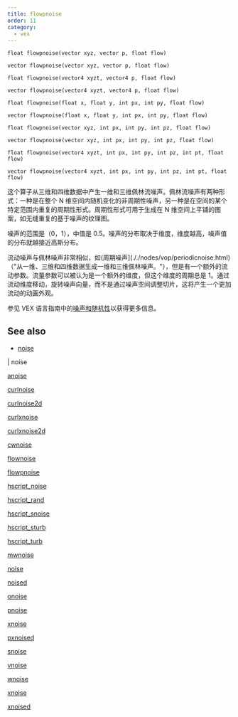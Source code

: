 ```yaml
---
title: flowpnoise
order: 11
category:
  - vex
---
```


`float flowpnoise(vector xyz, vector p, float flow)`

`vector flowpnoise(vector xyz, vector p, float flow)`

`float flowpnoise(vector4 xyzt, vector4 p, float flow)`

`vector flowpnoise(vector4 xyzt, vector4 p, float flow)`

`float flowpnoise(float x, float y, int px, int py, float flow)`

`vector flowpnoise(float x, float y, int px, int py, float flow)`

`float flowpnoise(vector xyz, int px, int py, int pz, float flow)`

`vector flowpnoise(vector xyz, int px, int py, int pz, float flow)`

`float flowpnoise(vector4 xyzt, int px, int py, int pz, int pt, float flow)`

`vector flowpnoise(vector4 xyzt, int px, int py, int pz, int pt, float flow)`

这个算子从三维和四维数据中产生一维和三维佩林流噪声。佩林流噪声有两种形式：一种是在整个 N 维空间内随机变化的非周期性噪声，另一种是在空间的某个特定范围内重复的周期性形式。周期性形式可用于生成在 N 维空间上平铺的图案，如无缝重复的基于噪声的纹理图。

噪声的范围是（0，1），中值是 0.5。噪声的分布取决于维度，维度越高，噪声值的分布就越接近高斯分布。

流动噪声与佩林噪声非常相似，如(周期噪声](././nodes/vop/periodicnoise.html) （"从一维、三维和四维数据生成一维和三维佩林噪声。"），但是有一个额外的流动参数。流量参数可以被认为是一个额外的维度，但这个维度的周期总是 1。通过流动维度移动，旋转噪声向量，而不是通过噪声空间调整切片，这将产生一个更加流动的动画外观。

参见 VEX 语言指南中的[噪声和随机性](.../random.html)以获得更多信息。

## See also

- [noise](pnoise.html)

|
noise

[anoise](anoise.html)

[curlnoise](curlnoise.html)

[curlnoise2d](curlnoise2d.html)

[curlxnoise](curlxnoise.html)

[curlxnoise2d](curlxnoise2d.html)

[cwnoise](cwnoise.html)

[flownoise](flownoise.html)

[flowpnoise](flowpnoise.html)

[hscript_noise](hscript_noise.html)

[hscript_rand](hscript_rand.html)

[hscript_snoise](hscript_snoise.html)

[hscript_sturb](hscript_sturb.html)

[hscript_turb](hscript_turb.html)

[mwnoise](mwnoise.html)

[noise](noise.html)

[noised](noised.html)

[onoise](onoise.html)

[pnoise](pnoise.html)

[xnoise](pxnoise.html)

[pxnoised](pxnoised.html)

[snoise](snoise.html)

[vnoise](vnoise.html)

[wnoise](wnoise.html)

[xnoise](xnoise.html)

[xnoised](xnoised.html)
